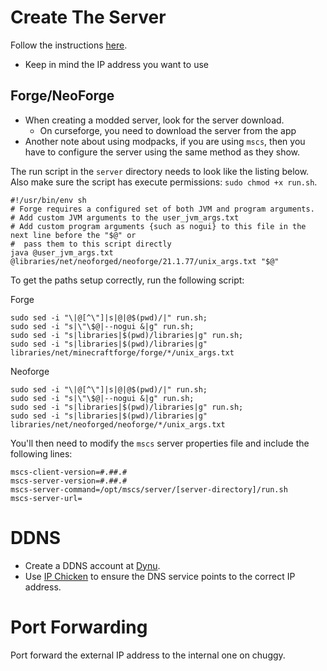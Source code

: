 <!-- :linux:minecraft: -->
# Create The Server
Follow the instructions [here](https://minecraftservercontrol.github.io/docs/mscs/getting-started).

- Keep in mind the IP address you want to use

## Forge/NeoForge
- When creating a modded server, look for the server download.
  - On curseforge, you need to download the server from the app
- Another note about using modpacks, if you are using `mscs`, then you have to configure the server using the same
  method as they show.

The run script in the `server` directory needs to look like the listing below. Also make sure the script has execute
permissions: `sudo chmod +x run.sh`.

```shell
#!/usr/bin/env sh
# Forge requires a configured set of both JVM and program arguments.
# Add custom JVM arguments to the user_jvm_args.txt
# Add custom program arguments {such as nogui} to this file in the next line before the "$@" or
#  pass them to this script directly
java @user_jvm_args.txt @libraries/net/neoforged/neoforge/21.1.77/unix_args.txt "$@"
```

To get the paths setup correctly, run the following script:

Forge
```shell
sudo sed -i "\|@[^\"]|s|@|@$(pwd)/|" run.sh;
sudo sed -i "s|\"\$@|--nogui &|g" run.sh;
sudo sed -i "s|libraries|$(pwd)/libraries|g" run.sh;
sudo sed -i "s|libraries|$(pwd)/libraries|g" libraries/net/minecraftforge/forge/*/unix_args.txt
```

Neoforge
```
sudo sed -i "\|@[^\"]|s|@|@$(pwd)/|" run.sh;
sudo sed -i "s|\"\$@|--nogui &|g" run.sh;
sudo sed -i "s|libraries|$(pwd)/libraries|g" run.sh;
sudo sed -i "s|libraries|$(pwd)/libraries|g" libraries/net/neoforged/neoforge/*/unix_args.txt
```

You'll then need to modify the `mscs` server properties file and include the following lines:

```
mscs-client-version=#.##.#
mscs-server-version=#.##.#
mscs-server-command=/opt/mscs/server/[server-directory]/run.sh
mscs-server-url=
```

# DDNS
- Create a DDNS account at [Dynu](dynu.com).
- Use [IP Chicken](https://ipchicken.com/) to ensure the DNS service points to the correct IP address.

# Port Forwarding
Port forward the external IP address to the internal one on chuggy.
